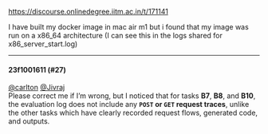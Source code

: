 https://discourse.onlinedegree.iitm.ac.in/t/171141

I have built my docker image in mac air m1 but i found that my image was run on a x86_64 architecture (I can see this in the logs shared for x86_server_start.log)</p><hr>

<h4>23f1001611 (#27)</h4>
<p><a class="mention" href="/u/carlton">@carlton</a> <a class="mention" href="/u/jivraj">@Jivraj</a><br/>
Please correct me if I’m wrong, but I noticed that for tasks <strong>B7</strong>, <strong>B8</strong>, and <strong>B10</strong>, the evaluation log does not include any <strong><code>POST</code> or <code>GET</code> request traces</strong>, unlike the other tasks which have clearly recorded request flows, generated code, and outputs.